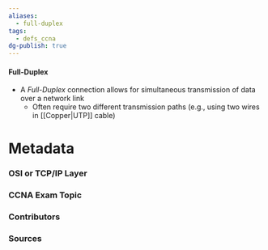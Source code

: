 ```yaml
---
aliases:
  - full-duplex
tags:
  - defs_ccna
dg-publish: true
---
```

#### Full-Duplex
- A *Full-Duplex* connection allows for simultaneous transmission of data over a network link
	- Often require two different transmission paths (e.g., using two wires in [[Copper|UTP]] cable)





# Metadata
### OSI or TCP/IP Layer

### CCNA Exam Topic

### Contributors

### Sources

